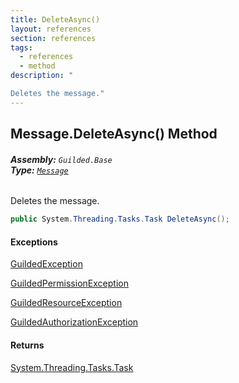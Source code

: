 ```yaml
---
title: DeleteAsync()
layout: references
section: references
tags:
  - references
  - method
description: "

Deletes the message."
---
```


## Message.DeleteAsync() Method
###### **Assembly:** `Guilded.Base`<br/>**Type:** [`Message`](Message 'Guilded.Base.Content.Message')

Deletes the message.

```csharp
public System.Threading.Tasks.Task DeleteAsync();
```

#### Exceptions

[GuildedException](GuildedException 'Guilded.Base.GuildedException')

[GuildedPermissionException](GuildedPermissionException 'Guilded.Base.GuildedPermissionException')

[GuildedResourceException](GuildedResourceException 'Guilded.Base.GuildedResourceException')

[GuildedAuthorizationException](GuildedAuthorizationException 'Guilded.Base.GuildedAuthorizationException')

#### Returns
[System.Threading.Tasks.Task](https://docs.microsoft.com/en-us/dotnet/api/System.Threading.Tasks.Task 'System.Threading.Tasks.Task')